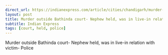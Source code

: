 ```yaml
---
direct_url: https://indianexpress.com/article/cities/chandigarh/murder-outside-bathinda-court-nephew-held-live-in-relation-with-victim-police-8278392/
layout: post
title: Murder outside Bathinda court- Nephew held, was in live-in relation with victim- Police
subtitle: Indian Express
tags: [court, held, police]
---
```


Murder outside Bathinda court- Nephew held, was in live-in relation with victim- Police